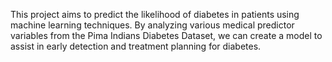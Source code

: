 This project aims to predict the likelihood of diabetes in patients using machine learning techniques. By analyzing various medical predictor variables from the Pima Indians Diabetes Dataset, we can create a model to assist in early detection and treatment planning for diabetes.
